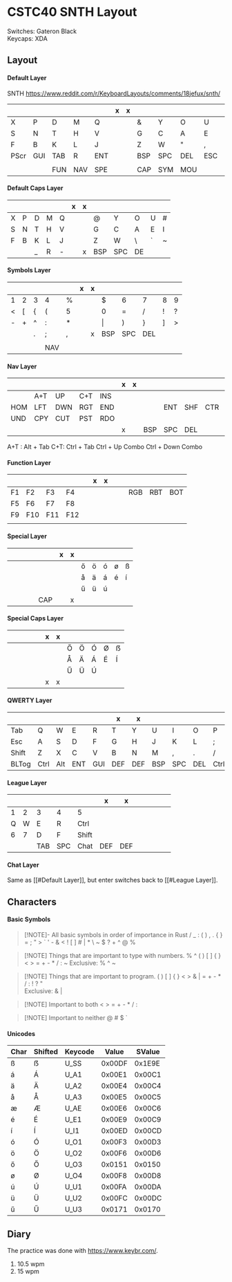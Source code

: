 # CSTC40 SNTH Layout

Switches: Gateron Black  
Keycaps: XDA

## Layout

#### Default Layer
SNTH https://www.reddit.com/r/KeyboardLayouts/comments/18jefux/snth/

|      |     |     |     |     | x   | x   |     |     |     |     |     |
| ---- | --- | --- | --- | --- | --- | --- | --- | --- | --- | --- | --- |
| X    | P   | D   | M   | Q   |     |     | &   | Y   | O   | U   | '   |
| S    | N   | T   | H   | V   |     |     | G   | C   | A   | E   | I   |
| F    | B   | K   | L   | J   |     |     | Z   | W   | "   | ,   | .   |
| PScr | GUI | TAB | R   | ENT |     |     | BSP | SPC | DEL | ESC |     |
|      |     |     |     |     |     |     |     |     |     |     |     |
|      |     | FUN | NAV | SPE |     |     | CAP | SYM | MOU |     |     |

#### Default Caps Layer
|     |     |     |     |     | x   | x   |     |     |     |     |     |
| --- | --- | --- | --- | --- | --- | --- | --- | --- | --- | --- | --- |
| X   | P   | D   | M   | Q   |     |     | @   | Y   | O   | U   | #   | 
| S   | N   | T   | H   | V   |     |     | G   | C   | A   | E   | I   |
| F   | B   | K   | L   | J   |     |     | Z   | W   | \\  | \`  | ~   |
|     |     | _   | R   | -   |     | x   | BSP | SPC | DE  |     |     |

#### Symbols Layer
|     |     |     |     |     | x   | x   |     |     |     |     |     |
| --- | --- | --- | --- | --- | --- | --- | --- | --- | --- | --- | --- |
| 1   | 2   | 3   | 4   | %   |     |     | $   | 6   | 7   | 8   | 9   |
| <   | [   | {   | (   | 5   |     |     | 0   | =   | /   | !   | ?   |
| -   | +   | ^   | :   | *   |     |     | \|  | )   | }   | ]   | >   |
|     |     | .   | ;   | ,   |     | x   | BSP | SPC | DEL |     |     |
|     |     |     |     |     |     |     |     |     |     |     |     |
|     |     |     | NAV |     |     |     |     |     |     |     |     |

#### Nav Layer
|     |     |     |     |     | x   | x   |     |     |     |     |     |
| --- | --- | --- | --- | --- | --- | --- | --- | --- | --- | --- | --- |
|     | A+T | UP  | C+T | INS |     |     |     |     |     |     |     |
| HOM | LFT | DWN | RGT | END |     |     |     | ENT | SHF | CTR | ALT |
| UND | CPY | CUT | PST | RDO |     |     |     |     |     |     |     |
|     |     |     |     |     | x   |     | BSP | SPC | DEL |     |     |
A+T : Alt + Tab
C+T: Ctrl + Tab
Ctrl + Up Combo
Ctrl + Down Combo

#### Function Layer
|     |     |     |     |     | x   | x   |     |     |     |     |     |
| --- | --- | --- | --- | --- | --- | --- | --- | --- | --- | --- | --- |
| F1  | F2  | F3  | F4  |     |     |     |     |     | RGB | RBT | BOT |
| F5  | F6  | F7  | F8  |     |     |     |     |     |     |     |     |
| F9  | F10 | F11 | F12 |     |     |     |     |     |     |     |     |
|     |     |     |     |     |     |     |     |     |     |     |     |

#### Special Layer
|     |     |     |     |     | x   | x   |     |     |     |     |     |
| --- | --- | --- | --- | --- | --- | --- | --- | --- | --- | --- | --- |
|     |     |     |     |     |     |     | ő   | ö   | ó   | ø   | ß   |
|     |     |     |     |     |     |     | å   | ä   | á   | é   | í   |
|     |     |     |     |     |     |     | ű   | ü   | ú   |     |     |
|     |     |     |     | CAP |     | x   |     |     |     |     |     |

#### Special Caps Layer
|     |     |     |     |     | x   | x   |     |     |     |     |     |
| --- | --- | --- | --- | --- | --- | --- | --- | --- | --- | --- | --- |
|     |     |     |     |     |     |     | Ő   | Ö   | Ó   | Ø   | ẞ   |
|     |     |     |     |     |     |     | Å   | Ä   | Á   | É   | Í   |
|     |     |     |     |     |     |     | Ű   | Ü   | Ú   |     |     |
|     |     |     |     |     | x   | x   |     |     |     |     |     |

#### QWERTY Layer
|       |      |     |     |     | x   | x   |     |     |     |      |       |
| ----- | ---- | --- | --- | --- | --- | --- | --- | --- | --- | ---- | ----- |
| Tab   | Q    | W   | E   | R   | T   | Y   | U   | I   | O   | P    | Bksp  |
| Esc   | A    | S   | D   | F   | G   | H   | J   | K   | L   | ;    | "     |
| Shift | Z    | X   | C   | V   | B   | N   | M   | ,   | .   | /    | Enter |
| BLTog | Ctrl | Alt | ENT | GUI | DEF | DEF | BSP | SPC | DEL | Ctrl | Alt   |

#### League Layer
|     |     |     |     |       | x   | x   |     |     |     |     |     |
| --- | --- | --- | --- | ----- | --- | --- | --- | --- | --- | --- | --- |
| 1   | 2   | 3   | 4   | 5     |     |     |     |     |     |     |     |
| Q   | W   | E   | R   | Ctrl  |     |     |     |     |     |     |     |
| 6   | 7   | D   | F   | Shift |     |     |     |     |     |     |     |
|     |     | TAB | SPC | Chat  | DEF | DEF |     |     |     |     |     |

#### Chat Layer
Same as [[#Default Layer]], but enter switches back to [[#League Layer]].

## Characters

#### Basic Symbols

> [!NOTE]- All basic symbols in order of importance in Rust
> / _ : ( ) , . { } = ; " > \` ' - & < ! [ ] # | * \ ~ $ ? + ^ @ %

> [!NOTE] Things that are important to type with numbers.
> % ^ ( ) [ ] { } < > = + - * / : ~ 
> Exclusive: % ^ ~

> [!NOTE] Things that are important to program.
> ( ) [ ] { } < > & | = + - * / : ! ? " \
> Exclusive: & |

> [!NOTE] Important to both
> < > = + - * / :

> [!NOTE] Important to neither
> @ # $ \`

#### Unicodes
| Char | Shifted | Keycode | Value  | SValue |
| ---- | ------- | ------- | ------ | ------ |
| ß    | ẞ       | U_SS    | 0x00DF | 0x1E9E |
| á    | Á       | U_A1    | 0x00E1 | 0x00C1 |
| ä    | Ä       | U_A2    | 0x00E4 | 0x00C4 |
| å    | Å       | U_A3    | 0x00E5 | 0x00C5 |
| æ    | Æ       | U_AE    | 0x00E6 | 0x00C6 |
| é    | É       | U_E1    | 0x00E9 | 0x00C9 |
| í    | Í       | U_I1    | 0x00ED | 0x00CD |
| ó    | Ó       | U_O1    | 0x00F3 | 0x00D3 |
| ö    | Ö       | U_O2    | 0x00F6 | 0x00D6 |
| ő    | Ő       | U_O3    | 0x0151 | 0x0150 |
| ø    | Ø       | U_O4    | 0x00F8 | 0x00D8 |
| ú    | Ú       | U_U1    | 0x00FA | 0x00DA |
| ü    | Ü       | U_U2    | 0x00FC | 0x00DC |
| ű    | Ű       | U_U3    | 0x0171 | 0x0170 |

## Diary

The practice was done with https://www.keybr.com/.

1. 10.5 wpm
2. 15 wpm